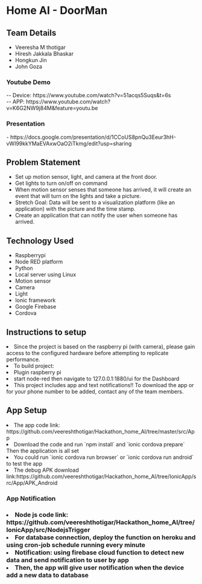 <h1>Home AI - DoorMan</h1>
<h2>Team Details</h2>
<ul>
  <li>Veeresha M thotigar</li>
  <li>Hiresh Jakkala Bhaskar</li>
  <li>Hongkun Jin</li>
  <li>John Goza</li>
  </ul>

<h3>Youtube Demo</h3> -- Device: https://www.youtube.com/watch?v=51acqs5Suqs&t=6s<br>  -- APP: https://www.youtube.com/watch?v=K6G2NW9j84M&feature=youtu.be <br>
<h3>Presentation</h3> - https://docs.google.com/presentation/d/1CCoUS8pnQu3Eeur3hH-vWI99kkYMaEVAxwOaO2iTkmg/edit?usp=sharing
<h2> Problem Statement</h2>
<ul>
  <li>Set up motion sensor, light, and camera at the front door.</li>
<li>Get lights to turn on/off on command</li>
<li>When motion sensor senses that someone has arrived, it will create an event that will turn on the lights and take a picture.</li>
<li>Stretch Goal: Data will be sent to a visualization platform (like an application) with the picture and the time stamp.</li>
<li>Create an application that can notify the user when someone has arrived.</li>
</ul>
<h2> Technology Used</h2>
<ul>
  <li>Raspberrypi</li>
<li>Node RED platform</li>
<li>Python</li>
<li>Local server using Linux</li>
<li>Motion sensor</li>
<li>Camera</li>
<li>Light</li>
<li>Ionic framework</li>
<li>Google Firebase</li>
<li>Cordova</li>
  </ul>
<h2> Instructions to setup </h2>
<li> Since the project is based on the raspberry pi (with camera), please gain access to the configured hardware before attempting to replicate performance.</li>
<li> To build project: </li>
<li> Plugin raspberry pi</li>
<li> start node-red then navigate to 127.0.0.1:1880/ui for the Dashboard </li>
<li> This project includes app and text notifications!! To download the app or for your phone number to be added, contact any of the team members.</li>

<h2> App Setup </h2>
<li> The app code link: https://github.com/veereshthotigar/Hackathon_home_AI/tree/master/src/App</li>
<li> Download the code and run `npm install` and `ionic cordova prepare` Then the application is all set</li>
<li> You could run `ionic cordova run browser` or `ionic cordova run android` to test the app</li>
<li> The debug APK download link:https://github.com/veereshthotigar/Hackathon_home_AI/tree/IonicApp/src/App/APK_Android</li>
<h3> App Notification  <h3>
<li> Node js code link: https://github.com/veereshthotigar/Hackathon_home_AI/tree/IonicApp/src/NodejsTrigger</li>
<li> For database connection, deploy the function on heroku and using cron-job schedule running every minute</li>
<li> Notification: using firebase cloud function to detect new data and send notification to user by app</li>
<li> Then, the app will give user notification when the device add a new data to database</li>



